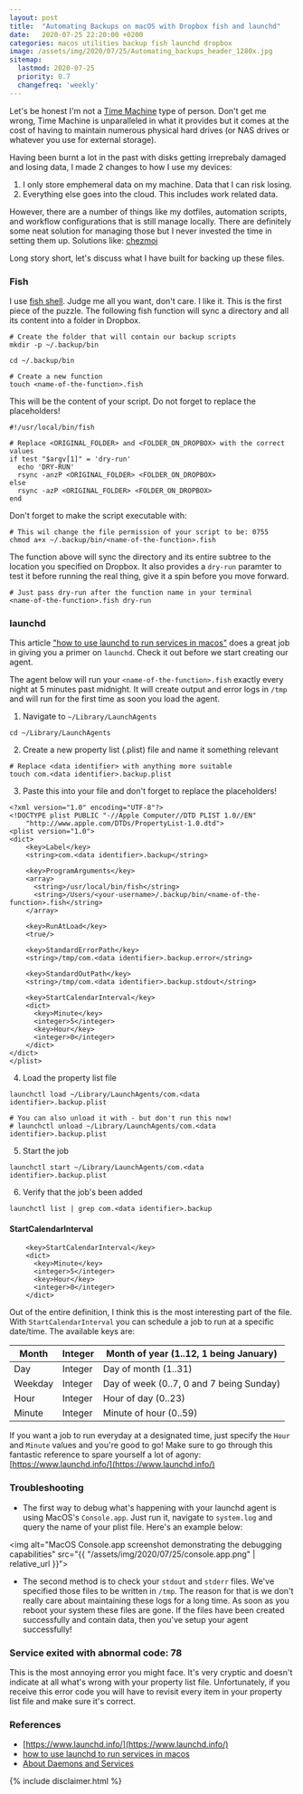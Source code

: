 ```yaml
---
layout: post
title:  "Automating Backups on macOS with Dropbox fish and launchd"
date:   2020-07-25 22:20:00 +0200
categories: macos utilities backup fish launchd dropbox
image: /assets/img/2020/07/25/Automating_backups_header_1280x.jpg
sitemap:
  lastmod: 2020-07-25
  priority: 0.7
  changefreq: 'weekly'
---
```

Let's be honest I'm not a [Time Machine](https://en.wikipedia.org/wiki/Time_Machine_(macOS)) type of person. Don't get me wrong, Time Machine is unparalleled in what it provides but it comes at the cost of having to maintain numerous physical hard drives (or NAS drives or whatever you use for external storage).

Having been burnt a lot in the past with disks getting irreprebaly damaged and losing data, I made 2 changes to how I use my devices:

1. I only store emphemeral data on my machine. Data that I can risk losing.
2. Everything else goes into the cloud. This includes work related data.

However, there are a number of things like my dotfiles, automation scripts, and workflow configurations that is still manage locally. There are definitely some neat solution for managing those but I never invested the time in setting them up. Solutions like: [chezmoi](https://github.com/twpayne/chezmoi)

Long story short, let's discuss what I have built for backing up these files.

### Fish

I use [fish shell](https://fishshell.com/). Judge me all you want, don't care. I like it. This is the first piece of the puzzle. The following fish function will sync a directory and all its content into a folder in Dropbox.

```
# Create the folder that will contain our backup scripts
mkdir -p ~/.backup/bin

cd ~/.backup/bin

# Create a new function
touch <name-of-the-function>.fish
```

This will be the content of your script. Do not forget to replace the placeholders!
```
#!/usr/local/bin/fish

# Replace <ORIGINAL_FOLDER> and <FOLDER_ON_DROPBOX> with the correct values
if test "$argv[1]" = 'dry-run'
  echo 'DRY-RUN'
  rsync -anzP <ORIGINAL_FOLDER> <FOLDER_ON_DROPBOX>
else
  rsync -azP <ORIGINAL_FOLDER> <FOLDER_ON_DROPBOX>
end
```

Don't forget to make the script executable with:
```
# This wil change the file permission of your script to be: 0755
chmod a+x ~/.backup/bin/<name-of-the-function>.fish
```

The function above will sync the directory and its entire subtree to the location you specified on Dropbox. It also provides a `dry-run` paramter to test it before running the real thing, give it a spin before you move forward.

```
# Just pass dry-run after the function name in your terminal
<name-of-the-function>.fish dry-run
```

### launchd

This article ["how to use launchd to run services in macos"](https://medium.com/swlh/how-to-use-launchd-to-run-services-in-macos-b972ed1e352) does a great job in giving you a primer on `launchd`. Check it out before we start creating our agent.

The agent below will run your `<name-of-the-function>.fish` exactly every night at 5 minutes past midnight. It will create output and error logs in `/tmp` and will run for the first time as soon you load the agent.

1. Navigate to `~/Library/LaunchAgents`

```
cd ~/Library/LaunchAgents
```

2. Create a new property list (.plist) file and name it something relevant

```
# Replace <data identifier> with anything more suitable
touch com.<data identifier>.backup.plist
```

3. Paste this into your file and don't forget to replace the placeholders!

```
<?xml version="1.0" encoding="UTF-8"?>
<!DOCTYPE plist PUBLIC "-//Apple Computer//DTD PLIST 1.0//EN"
    "http://www.apple.com/DTDs/PropertyList-1.0.dtd">
<plist version="1.0">
<dict>
    <key>Label</key>
    <string>com.<data identifier>.backup</string>

    <key>ProgramArguments</key>
    <array>
      <string>/usr/local/bin/fish</string>
      <string>/Users/<your-username>/.backup/bin/<name-of-the-function>.fish</string>
    </array>

    <key>RunAtLoad</key>
    <true/>

    <key>StandardErrorPath</key>
    <string>/tmp/com.<data identifier>.backup.error</string>

    <key>StandardOutPath</key>
    <string>/tmp/com.<data identifier>.backup.stdout</string>

    <key>StartCalendarInterval</key>
    <dict>
      <key>Minute</key>
      <integer>5</integer>
      <key>Hour</key>
      <integer>0</integer>
    </dict>
</dict>
</plist>
```

4. Load the property list file

```
launchctl load ~/Library/LaunchAgents/com.<data identifier>.backup.plist

# You can also unload it with - but don't run this now!
# launchctl unload ~/Library/LaunchAgents/com.<data identifier>.backup.plist
```

5. Start the job

```
launchctl start ~/Library/LaunchAgents/com.<data identifier>.backup.plist
```

6. Verify that the job's been added

```
launchctl list | grep com.<data identifier>.backup
```

#### StartCalendarInterval

```
    <key>StartCalendarInterval</key>
    <dict>
      <key>Minute</key>
      <integer>5</integer>
      <key>Hour</key>
      <integer>0</integer>
    </dict>
```

Out of the entire definition, I think this is the most interesting part of the file. With `StartCalendarInterval` you can schedule a job to run at a specific date/time. The available keys are:

| Month   | Integer | Month of year (1..12, 1 being January)   |
|---------|---------|------------------------------------------|
| Day     | Integer | Day of month (1..31)                     |
| Weekday | Integer | Day of week (0..7, 0 and 7 being Sunday) |
| Hour    | Integer | Hour of day (0..23)                      |
| Minute  | Integer | Minute of hour (0..59)                   |

If you want a job to run everyday at a designated time, just specify the `Hour` and `Minute` values and you're good to go! Make sure to go through this fantastic reference to spare yourself a lot of agony: [https://www.launchd.info/](https://www.launchd.info/)


### Troubleshooting

- The first way to debug what's happening with your launchd agent is using MacOS's `Console.app`. Just run it, navigate to `system.log` and query the name of your plist file. Here's an example below:

<img alt="MacOS Console.app screenshot demonstrating the debugging capabilities" src="{{ "/assets/img/2020/07/25/console.app.png" | relative_url }}">

- The second method is to check your `stdout` and `stderr` files. We've specified those files to be written in `/tmp`. The reason for that is we don't really care about maintaining these logs for a long time. As soon as you reboot your system these files are gone. If the files have been created successfully and contain data, then you've setup your agent successfully!

### Service exited with abnormal code: 78

This is the most annoying error you might face. It's very cryptic and doesn't indicate at all what's wrong with your property list file. Unfortunately, if you receive this error code you will have to revisit every item in your property list file and make sure it's correct.

### References

- [https://www.launchd.info/](https://www.launchd.info/)
- [how to use launchd to run services in macos](https://medium.com/swlh/how-to-use-launchd-to-run-services-in-macos-b972ed1e352)
- [About Daemons and Services](https://developer.apple.com/library/archive/documentation/MacOSX/Conceptual/BPSystemStartup/Chapters/Introduction.html#//apple_ref/doc/uid/10000172i-SW1-SW1)

{% include disclaimer.html %}